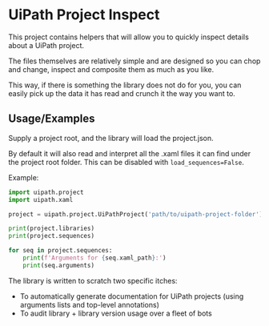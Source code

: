 # UiPath Project Inspect

This project contains helpers that will allow you to quickly inspect details about a UiPath project.

The files themselves are relatively simple and are designed so you can chop and change, inspect and composite them as much as you like.

This way, if there is something the library does not do for you, you can easily pick up the data it has read and crunch it the way you want to.

## Usage/Examples

Supply a project root, and the library will load the project.json.  

By default it will also read and interpret all the .xaml files it can find under the project root folder.  This can be disabled with `load_sequences=False`.

Example:
```python
import uipath.project
import uipath.xaml

project = uipath.project.UiPathProject('path/to/uipath-project-folder')

print(project.libraries)
print(project.sequences)

for seq in project.sequences:
    print(f'Arguments for {seq.xaml_path}:')
    print(seq.arguments)
```

The library is written to scratch two specific itches:
- To automatically generate documentation for UiPath projects (using arguments lists and top-level annotations)
- To audit library + library version usage over a fleet of bots